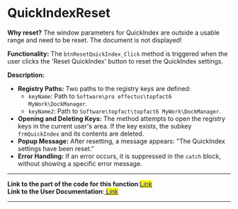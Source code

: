 # QuickIndexReset

**Why reset?** The window parameters for QuickIndex are outside a usable range and need to be reset. The document is not displayed!

**Functionality:** The `btnResetQuickIndex_Click` method is triggered when the user clicks the 'Reset QuickIndex' button to reset the QuickIndex settings.

**Description:**

* **Registry Paths:** Two paths to the registry keys are defined:
  * `keyName`: Path to `Software\pro effectus\topfact6 MyWork\DockManager`.
  * `keyName2`: Path to `Software\topfact\topfact6 MyWork\DockManager`.
* **Opening and Deleting Keys:** The method attempts to open the registry keys in the current user's area. If the key exists, the subkey `frmQuickIndex` and its contents are deleted.
* **Popup Message:** After resetting, a message appears: "The QuickIndex settings have been reset."
* **Error Handling:** If an error occurs, it is suppressed in the `catch` block, without showing a specific error message.

***

**Link to the part of the code for this function**:[<mark style="color:blue;">Link</mark>](https://github.com/topfact-AG/topfact6/blob/97253914e8f78c153a791c816fd44a15f42987ed/topfact.MyWork/topfact.MyWork/Forms/Settings/frmUserSettings.cs#L378)\
**Link to the User Documentation**:[ ](https://services.topfact.de/wiki/pages/view?g=a011d893-d0d9-45d4-8337-510ee3ff2f6c)[<mark style="color:blue;">Link</mark>](https://services.topfact.de/wiki/pages/view?g=60448220-ae05-4bcc-9b05-f1d6f1fc058d)

***
